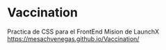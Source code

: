 # Vaccination
Practica de CSS para el FrontEnd Mision de LaunchX
https://mesachvenegas.github.io/Vaccination/
